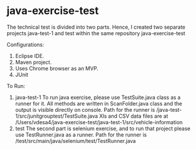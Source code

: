 # java-exercise-test

The technical test is divided into two parts. Hence, I created two separate projects java-test-1 and test within the same repository java-exercise-test

Configurations:
1. Eclipse IDE.
2. Maven project.
3. Uses Chrome browser as an MVP.
4. JUnit 

To Run:
1. java-test-1
  To run java exercise, please use TestSuite.java class as a runner for it. All methods are written in ScanFolder.java class and the output is visible directly on console.
  Path for the runner is /java-test-1/src/junitgrouptest/TestSuite.java
  Xls and CSV data files are at /Users/vdesa4/java-exercise-test/java-test-1/src/vehicle-information
2. test
The second part is selenium exercise, and to run that project please use TestRunner.java as a runner. 
Path for the runner is /test/src/main/java/selenium/test/TestRunner.java


